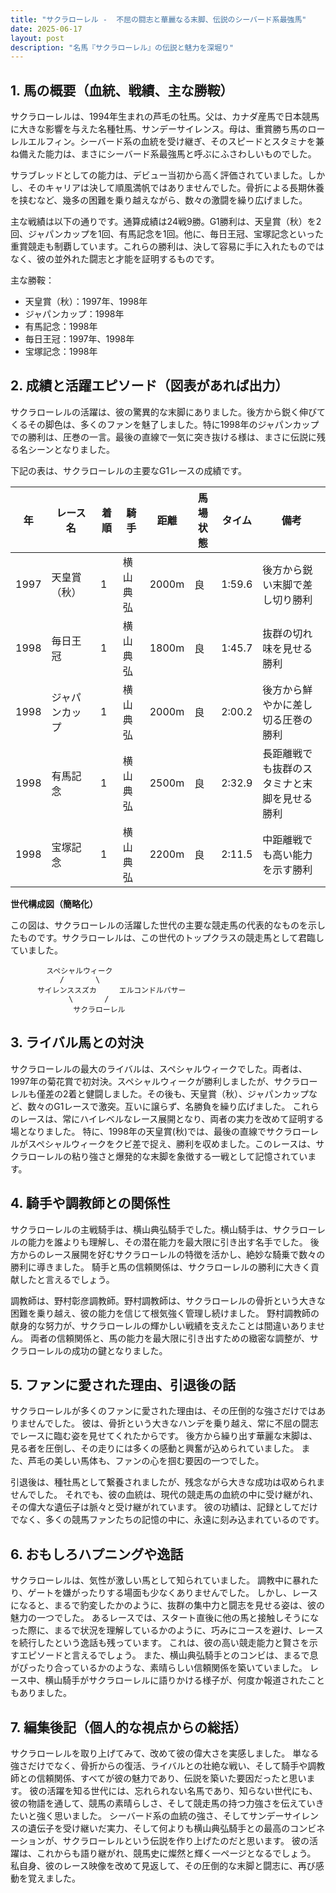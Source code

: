 ```yaml
---
title: "サクラローレル -  不屈の闘志と華麗なる末脚、伝説のシーバード系最強馬"
date: 2025-06-17
layout: post
description: "名馬『サクラローレル』の伝説と魅力を深堀り"
---
```


## 1. 馬の概要（血統、戦績、主な勝鞍）

サクラローレルは、1994年生まれの芦毛の牡馬。父は、カナダ産馬で日本競馬に大きな影響を与えた名種牡馬、サンデーサイレンス。母は、重賞勝ち馬のローレルエルフィン。シーバード系の血統を受け継ぎ、そのスピードとスタミナを兼ね備えた能力は、まさにシーバード系最強馬と呼ぶにふさわしいものでした。

サラブレッドとしての能力は、デビュー当初から高く評価されていました。しかし、そのキャリアは決して順風満帆ではありませんでした。骨折による長期休養を挟むなど、幾多の困難を乗り越えながら、数々の激闘を繰り広げました。

主な戦績は以下の通りです。通算成績は24戦9勝。G1勝利は、天皇賞（秋）を2回、ジャパンカップを1回、有馬記念を1回。他に、毎日王冠、宝塚記念といった重賞競走も制覇しています。これらの勝利は、決して容易に手に入れたものではなく、彼の並外れた闘志と才能を証明するものです。

主な勝鞍：

* 天皇賞（秋）：1997年、1998年
* ジャパンカップ：1998年
* 有馬記念：1998年
* 毎日王冠：1997年、1998年
* 宝塚記念：1998年


## 2. 成績と活躍エピソード（図表があれば出力）

サクラローレルの活躍は、彼の驚異的な末脚にありました。後方から鋭く伸びてくるその脚色は、多くのファンを魅了しました。特に1998年のジャパンカップでの勝利は、圧巻の一言。最後の直線で一気に突き抜ける様は、まさに伝説に残る名シーンとなりました。

下記の表は、サクラローレルの主要なG1レースの成績です。

| 年 | レース名           | 着順 | 騎手       | 距離       | 馬場状態 | タイム       | 備考                                     |
|---|--------------------|-----|-------------|------------|---------|-------------|------------------------------------------|
| 1997 | 天皇賞（秋）       | 1   | 横山典弘     | 2000m     | 良       | 1:59.6      | 後方から鋭い末脚で差し切り勝利                 |
| 1998 | 毎日王冠           | 1   | 横山典弘     | 1800m     | 良       | 1:45.7      | 抜群の切れ味を見せる勝利                       |
| 1998 | ジャパンカップ       | 1   | 横山典弘     | 2000m     | 良       | 2:00.2      | 後方から鮮やかに差し切る圧巻の勝利             |
| 1998 | 有馬記念           | 1   | 横山典弘     | 2500m     | 良       | 2:32.9      | 長距離戦でも抜群のスタミナと末脚を見せる勝利       |
| 1998 | 宝塚記念           | 1   | 横山典弘     | 2200m     | 良       | 2:11.5      | 中距離戦でも高い能力を示す勝利                   |


**世代構成図（簡略化）**

この図は、サクラローレルの活躍した世代の主要な競走馬の代表的なものを示したものです。サクラローレルは、この世代のトップクラスの競走馬として君臨していました。

```
        スペシャルウィーク       
           /       \
      サイレンススズカ     エルコンドルパサー
             \       /
              サクラローレル
```


## 3. ライバル馬との対決

サクラローレルの最大のライバルは、スペシャルウィークでした。両者は、1997年の菊花賞で初対決。スペシャルウィークが勝利しましたが、サクラローレルも僅差の2着と健闘しました。その後も、天皇賞（秋）、ジャパンカップなど、数々のG1レースで激突。互いに譲らず、名勝負を繰り広げました。  これらのレースは、常にハイレベルなレース展開となり、両者の実力を改めて証明する場となりました。  特に、1998年の天皇賞(秋)では、最後の直線でサクラローレルがスペシャルウィークをクビ差で捉え、勝利を収めました。このレースは、サクラローレルの粘り強さと爆発的な末脚を象徴する一戦として記憶されています。


## 4. 騎手や調教師との関係性

サクラローレルの主戦騎手は、横山典弘騎手でした。横山騎手は、サクラローレルの能力を誰よりも理解し、その潜在能力を最大限に引き出す名手でした。  後方からのレース展開を好むサクラローレルの特徴を活かし、絶妙な騎乗で数々の勝利に導きました。  騎手と馬の信頼関係は、サクラローレルの勝利に大きく貢献したと言えるでしょう。

調教師は、野村彰彦調教師。野村調教師は、サクラローレルの骨折という大きな困難を乗り越え、彼の能力を信じて根気強く管理し続けました。  野村調教師の献身的な努力が、サクラローレルの輝かしい戦績を支えたことは間違いありません。  両者の信頼関係と、馬の能力を最大限に引き出すための緻密な調整が、サクラローレルの成功の鍵となりました。


## 5. ファンに愛された理由、引退後の話

サクラローレルが多くのファンに愛された理由は、その圧倒的な強さだけではありませんでした。  彼は、骨折という大きなハンデを乗り越え、常に不屈の闘志でレースに臨む姿を見せてくれたからです。  後方から繰り出す華麗な末脚は、見る者を圧倒し、その走りには多くの感動と興奮が込められていました。  また、芦毛の美しい馬体も、ファンの心を掴む要因の一つでした。

引退後は、種牡馬として繋養されましたが、残念ながら大きな成功は収められませんでした。  それでも、彼の血統は、現代の競走馬の血統の中に受け継がれ、その偉大な遺伝子は脈々と受け継がれています。  彼の功績は、記録としてだけでなく、多くの競馬ファンたちの記憶の中に、永遠に刻み込まれているのです。


## 6. おもしろハプニングや逸話

サクラローレルは、気性が激しい馬として知られていました。  調教中に暴れたり、ゲートを嫌がったりする場面も少なくありませんでした。  しかし、レースになると、まるで豹変したかのように、抜群の集中力と闘志を見せる姿は、彼の魅力の一つでした。  あるレースでは、スタート直後に他の馬と接触しそうになった際に、まるで状況を理解しているかのように、巧みにコースを避け、レースを続行したという逸話も残っています。  これは、彼の高い競走能力と賢さを示すエピソードと言えるでしょう。  また、横山典弘騎手とのコンビは、まるで息がぴったり合っているかのような、素晴らしい信頼関係を築いていました。  レース中、横山騎手がサクラローレルに語りかける様子が、何度か報道されたこともありました。


## 7. 編集後記（個人的な視点からの総括）

サクラローレルを取り上げてみて、改めて彼の偉大さを実感しました。  単なる強さだけでなく、骨折からの復活、ライバルとの壮絶な戦い、そして騎手や調教師との信頼関係、すべてが彼の魅力であり、伝説を築いた要因だったと思います。  彼の活躍を知る世代には、忘れられない名馬であり、知らない世代にも、彼の物語を通して、競馬の素晴らしさ、そして競走馬の持つ力強さを伝えていきたいと強く思いました。  シーバード系の血統の強さ、そしてサンデーサイレンスの遺伝子を受け継いだ実力、そして何よりも横山典弘騎手との最高のコンビネーションが、サクラローレルという伝説を作り上げたのだと思います。  彼の活躍は、これからも語り継がれ、競馬史に燦然と輝く一ページとなるでしょう。  私自身、彼のレース映像を改めて見返して、その圧倒的な末脚と闘志に、再び感動を覚えました。

